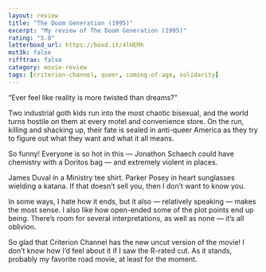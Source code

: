 ```yaml
---
layout: review
title: "The Doom Generation (1995)"
excerpt: "My review of The Doom Generation (1995)"
rating: "5.0"
letterboxd_url: https://boxd.it/4lHEMh
mst3k: false
rifftrax: false
category: movie-review
tags: [criterion-channel, queer, coming-of-age, solidarity]
---
```


“Ever feel like reality is more twisted than dreams?”

Two industrial goth kids run into the most chaotic bisexual, and the world turns hostile on them at every motel and convenience store. On the run, killing and shacking up, their fate is sealed in anti-queer America as they try to figure out what they want and what it all means.

So funny! Everyone is so hot in this — Jonathon Schaech could have chemistry with a Doritos bag — and extremely violent in places.

James Duval in a Ministry tee shirt. Parker Posey in heart sunglasses wielding a katana. If that doesn’t sell you, then I don’t want to know you.

In some ways, I hate how it ends, but it also — relatively speaking — makes the most sense. I also like how open-ended some of the plot points end up being. There’s room for several interpretations, as well as none — it’s all oblivion.

So glad that Criterion Channel has the new uncut version of the movie! I don’t know how I’d feel about it if I saw the R-rated cut. As it stands, probably my favorite road movie, at least for the moment.
